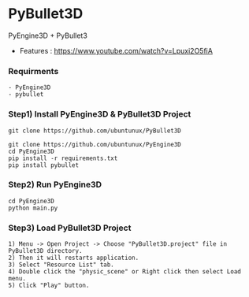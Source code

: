 # PyBullet3D
PyEngine3D + PyBullet3

* Features : https://www.youtube.com/watch?v=Lpuxi2O5fiA

### Requirments
    - PyEngine3D
    - pybullet

### Step1) Install PyEngine3D & PyBullet3D Project
```
git clone https://github.com/ubuntunux/PyBullet3D

git clone https://github.com/ubuntunux/PyEngine3D
cd PyEngine3D
pip install -r requirements.txt
pip install pybullet
```

### Step2) Run PyEngine3D
```    
cd PyEngine3D
python main.py
```

### Step3) Load PyBullet3D Project
```
1) Menu -> Open Project -> Choose "PyBullet3D.project" file in PyBullet3D directory.
2) Then it will restarts application.
3) Select "Resource List" tab.
4) Double click the "physic_scene" or Right click then select Load menu.
5) Click "Play" button.
```
